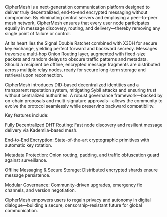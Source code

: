 CipherMesh is a next-generation communication platform designed to deliver truly decentralized, end-to-end encrypted messaging without compromise. By eliminating central servers and employing a peer-to-peer mesh network, CipherMesh ensures that every user node participates equally in message discovery, routing, and delivery—thereby removing any single point of failure or control.

At its heart lies the Signal Double Ratchet combined with X3DH for secure key exchange, yielding perfect forward and backward secrecy. Messages traverse a multi-hop Onion Routing layer, augmented with fixed-size packets and random delays to obscure traffic patterns and metadata. Should a recipient be offline, encrypted message fragments are distributed across multiple relay nodes, ready for secure long-term storage and retrieval upon reconnection.

CipherMesh introduces DID-based decentralized identities and a transparent reputation system, mitigating Sybil attacks and ensuring trust without centralized authorities. A robust governance framework—backed by on-chain proposals and multi-signature approvals—allows the community to evolve the protocol seamlessly while preserving backward compatibility.

Key features include:

Fully Decentralized DHT Routing: Fast node discovery and resilient message delivery via Kademlia-based mesh.

End-to-End Encryption: State-of-the-art cryptographic primitives with automatic key rotation.

Metadata Protection: Onion routing, padding, and traffic obfuscation guard against surveillance.

Offline Messaging & Secure Storage: Distributed encrypted shards ensure message persistence.

Modular Governance: Community-driven upgrades, emergency fix channels, and version negotiation.

CipherMesh empowers users to regain privacy and autonomy in digital dialogue—building a secure, censorship-resistant future for global communication.



